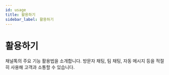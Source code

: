 ```yaml
---
id: usage
title: 활용하기
sidebar_label: 활용하기
---
```


# 활용하기

채널톡의 주요 기능 활용법을 소개합니다. 방문자 채팅, 팀 채팅, 자동 메시지 등을 적절히 사용해 고객과 소통할 수 있습니다.
